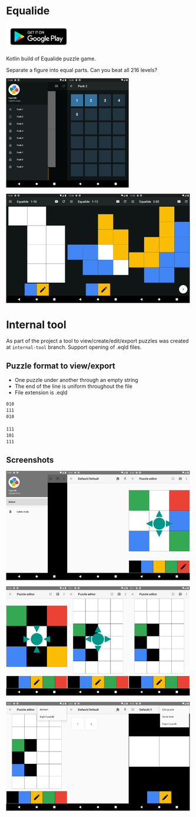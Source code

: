 # Equalide

<a href="https://play.google.com/store/apps/details?id=com.lateinit.apps.equalide"><img border="0" alt="Equalide" src="docs/images/google-play-badge.png" width="35%" height="35%"></a>

Kotlin build of Equalide puzzle game.

Separate a figure into equal parts.
Can you beat all 216 levels?

<img src="docs/images/Screenshot_1.png" width="33%"><img src="docs/images/Screenshot_2.png" width="33%">

<img src="docs/images/Screenshot_3.png" width="33%"><img src="docs/images/Screenshot_4.png" width="33%"><img src="docs/images/Screenshot_5.png" width="33%">

# Internal tool

As part of the project a tool to view/create/edit/export puzzles was created at 
`internal-tool` branch. Support opening of .eqld files.

## Puzzle format to view/export

- One puzzle under another through an empty string
- The end of the line is uniform throughout the file
- File extension is .eqld

```txt
010
111
010

111
101
111
```

## Screenshots

<img src="docs/images/internal tool/Screenshot_1.png" width="33%"><img src="docs/images/internal tool/Screenshot_2.png" width="33%"><img src="docs/images/internal tool/Screenshot_3.png" width="33%">

<img src="docs/images/internal tool/Screenshot_4.png" width="33%"><img src="docs/images/internal tool/Screenshot_5.png" width="33%"><img src="docs/images/internal tool/Screenshot_6.png" width="33%">

<img src="docs/images/internal tool/Screenshot_7.png" width="33%"><img src="docs/images/internal tool/Screenshot_8.png" width="33%"><img src="docs/images/internal tool/Screenshot_9.png" width="33%">
